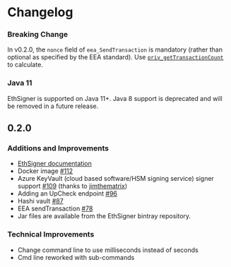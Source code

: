 # Changelog

### Breaking Change 

In v0.2.0, the `nonce` field of `eea_SendTransaction` is mandatory (rather than optional as specified by the EEA standard). Use [`priv_getTransactionCount`]( (https://docs.pantheon.pegasys.tech/en/latest/Reference/Pantheon-API-Methods/#priv_gettransactioncount))
to calculate.

### Java 11

EthSigner is supported on Java 11+. Java 8 support is deprecated and will be removed in a future release.

## 0.2.0

### Additions and Improvements 

- [EthSigner documentation](https://docs.ethsigner.pegasys.tech/en/latest/)
- Docker image [\#112](https://github.com/PegaSysEng/ethsigner/pull/112) 
- Azure KeyVault \(cloud based software/HSM signing service\) signer support [\#109](https://github.com/PegaSysEng/ethsigner/pull/109) (thanks to [jimthematrix](https://github.com/jimthematrix))
- Adding an UpCheck endpoint [\#96](https://github.com/PegaSysEng/ethsigner/pull/96) 
- Hashi vault [\#87](https://github.com/PegaSysEng/ethsigner/pull/87) 
- EEA sendTransaction [\#78](https://github.com/PegaSysEng/ethsigner/pull/78) 
- Jar files are available from the EthSigner bintray repository.

### Technical Improvements 

- Change command line to use milliseconds instead of seconds
- Cmd line reworked with sub-commands
